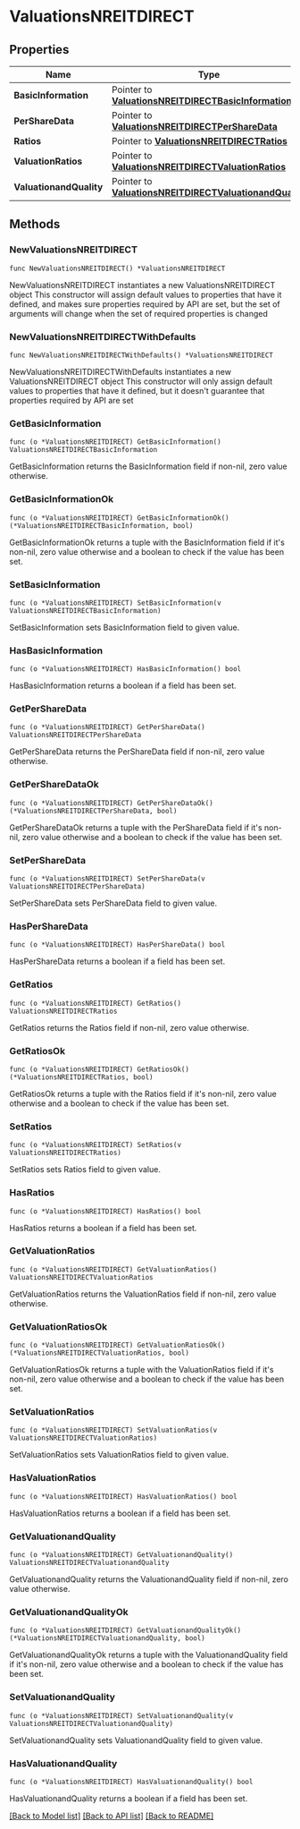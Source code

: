 # ValuationsNREITDIRECT

## Properties

Name | Type | Description | Notes
------------ | ------------- | ------------- | -------------
**BasicInformation** | Pointer to [**ValuationsNREITDIRECTBasicInformation**](ValuationsNREITDIRECTBasicInformation.md) |  | [optional] 
**PerShareData** | Pointer to [**ValuationsNREITDIRECTPerShareData**](ValuationsNREITDIRECTPerShareData.md) |  | [optional] 
**Ratios** | Pointer to [**ValuationsNREITDIRECTRatios**](ValuationsNREITDIRECTRatios.md) |  | [optional] 
**ValuationRatios** | Pointer to [**ValuationsNREITDIRECTValuationRatios**](ValuationsNREITDIRECTValuationRatios.md) |  | [optional] 
**ValuationandQuality** | Pointer to [**ValuationsNREITDIRECTValuationandQuality**](ValuationsNREITDIRECTValuationandQuality.md) |  | [optional] 

## Methods

### NewValuationsNREITDIRECT

`func NewValuationsNREITDIRECT() *ValuationsNREITDIRECT`

NewValuationsNREITDIRECT instantiates a new ValuationsNREITDIRECT object
This constructor will assign default values to properties that have it defined,
and makes sure properties required by API are set, but the set of arguments
will change when the set of required properties is changed

### NewValuationsNREITDIRECTWithDefaults

`func NewValuationsNREITDIRECTWithDefaults() *ValuationsNREITDIRECT`

NewValuationsNREITDIRECTWithDefaults instantiates a new ValuationsNREITDIRECT object
This constructor will only assign default values to properties that have it defined,
but it doesn't guarantee that properties required by API are set

### GetBasicInformation

`func (o *ValuationsNREITDIRECT) GetBasicInformation() ValuationsNREITDIRECTBasicInformation`

GetBasicInformation returns the BasicInformation field if non-nil, zero value otherwise.

### GetBasicInformationOk

`func (o *ValuationsNREITDIRECT) GetBasicInformationOk() (*ValuationsNREITDIRECTBasicInformation, bool)`

GetBasicInformationOk returns a tuple with the BasicInformation field if it's non-nil, zero value otherwise
and a boolean to check if the value has been set.

### SetBasicInformation

`func (o *ValuationsNREITDIRECT) SetBasicInformation(v ValuationsNREITDIRECTBasicInformation)`

SetBasicInformation sets BasicInformation field to given value.

### HasBasicInformation

`func (o *ValuationsNREITDIRECT) HasBasicInformation() bool`

HasBasicInformation returns a boolean if a field has been set.

### GetPerShareData

`func (o *ValuationsNREITDIRECT) GetPerShareData() ValuationsNREITDIRECTPerShareData`

GetPerShareData returns the PerShareData field if non-nil, zero value otherwise.

### GetPerShareDataOk

`func (o *ValuationsNREITDIRECT) GetPerShareDataOk() (*ValuationsNREITDIRECTPerShareData, bool)`

GetPerShareDataOk returns a tuple with the PerShareData field if it's non-nil, zero value otherwise
and a boolean to check if the value has been set.

### SetPerShareData

`func (o *ValuationsNREITDIRECT) SetPerShareData(v ValuationsNREITDIRECTPerShareData)`

SetPerShareData sets PerShareData field to given value.

### HasPerShareData

`func (o *ValuationsNREITDIRECT) HasPerShareData() bool`

HasPerShareData returns a boolean if a field has been set.

### GetRatios

`func (o *ValuationsNREITDIRECT) GetRatios() ValuationsNREITDIRECTRatios`

GetRatios returns the Ratios field if non-nil, zero value otherwise.

### GetRatiosOk

`func (o *ValuationsNREITDIRECT) GetRatiosOk() (*ValuationsNREITDIRECTRatios, bool)`

GetRatiosOk returns a tuple with the Ratios field if it's non-nil, zero value otherwise
and a boolean to check if the value has been set.

### SetRatios

`func (o *ValuationsNREITDIRECT) SetRatios(v ValuationsNREITDIRECTRatios)`

SetRatios sets Ratios field to given value.

### HasRatios

`func (o *ValuationsNREITDIRECT) HasRatios() bool`

HasRatios returns a boolean if a field has been set.

### GetValuationRatios

`func (o *ValuationsNREITDIRECT) GetValuationRatios() ValuationsNREITDIRECTValuationRatios`

GetValuationRatios returns the ValuationRatios field if non-nil, zero value otherwise.

### GetValuationRatiosOk

`func (o *ValuationsNREITDIRECT) GetValuationRatiosOk() (*ValuationsNREITDIRECTValuationRatios, bool)`

GetValuationRatiosOk returns a tuple with the ValuationRatios field if it's non-nil, zero value otherwise
and a boolean to check if the value has been set.

### SetValuationRatios

`func (o *ValuationsNREITDIRECT) SetValuationRatios(v ValuationsNREITDIRECTValuationRatios)`

SetValuationRatios sets ValuationRatios field to given value.

### HasValuationRatios

`func (o *ValuationsNREITDIRECT) HasValuationRatios() bool`

HasValuationRatios returns a boolean if a field has been set.

### GetValuationandQuality

`func (o *ValuationsNREITDIRECT) GetValuationandQuality() ValuationsNREITDIRECTValuationandQuality`

GetValuationandQuality returns the ValuationandQuality field if non-nil, zero value otherwise.

### GetValuationandQualityOk

`func (o *ValuationsNREITDIRECT) GetValuationandQualityOk() (*ValuationsNREITDIRECTValuationandQuality, bool)`

GetValuationandQualityOk returns a tuple with the ValuationandQuality field if it's non-nil, zero value otherwise
and a boolean to check if the value has been set.

### SetValuationandQuality

`func (o *ValuationsNREITDIRECT) SetValuationandQuality(v ValuationsNREITDIRECTValuationandQuality)`

SetValuationandQuality sets ValuationandQuality field to given value.

### HasValuationandQuality

`func (o *ValuationsNREITDIRECT) HasValuationandQuality() bool`

HasValuationandQuality returns a boolean if a field has been set.


[[Back to Model list]](../README.md#documentation-for-models) [[Back to API list]](../README.md#documentation-for-api-endpoints) [[Back to README]](../README.md)


